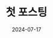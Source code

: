 ---
title: "첫 포스팅"
date: 2024-07-17
categories:
    - jekyll
    - blog
tags: 
    - first
    - post
    - jekyll
    - blog
toc: true
toc_sticky: true
toc_label: "페이지 주요 목차"


---